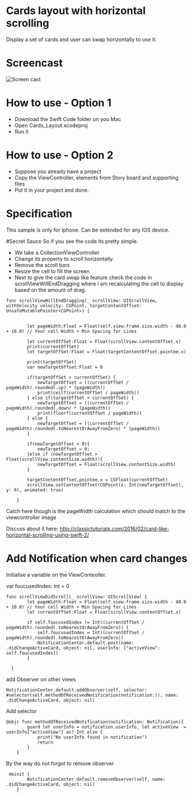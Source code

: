 # Cards layout with horizontal scrolling
Display a set of cards and user can swap horizontally to use it.

# Screencast 
![Screen cast](http://classictutorials.com/blog/wp-content/uploads/2016/02/gify.gif)

# How to use - Option 1
* Download the Swift Code folder on you Mac
* Open Cards_Layout.xcodeproj 
* Run it

# How to use - Option 2
* Suppose you already have a project
* Copy the ViewController, elements from Story board and supporting files
* Put it in your project and done.

# Specification
This sample is only for iphone. Can be extended for any IOS device.

#Secret Sauce
So if you see the code its pretty simple.
* We take a CollectionViewController
* Change its property to scroll horizontally.
* Remove the scroll bars
* Resize the cell to fill the screen
* Next to give the card swap like feature check the code in scrollViewWillEndDragging where i am recalculating the cell to display based on the amount of drag.

```
func scrollViewWillEndDragging(_ scrollView: UIScrollView, withVelocity velocity: CGPoint, targetContentOffset: UnsafeMutablePointer<CGPoint>) {
    
        
        let pageWidth:Float = Float(self.view.frame.size.width - 40.0 + 10.0) // Your cell Width + Min Spacing for Lines

        let currentOffSet:Float = Float(scrollView.contentOffset.x)
        print(currentOffSet)
        let targetOffSet:Float = Float(targetContentOffset.pointee.x)

        print(targetOffSet)
        var newTargetOffset:Float = 0

        if(targetOffSet > currentOffSet) {
            newTargetOffset = ((currentOffSet / pageWidth).rounded(.up) * (pageWidth))
            print(ceilf(currentOffSet / pageWidth))
        } else if(targetOffSet < currentOffSet) {
            newTargetOffset = ((currentOffSet / pageWidth).rounded(.down) * (pageWidth))
            print(floorf(currentOffSet / pageWidth))
        } else {
            newTargetOffset = ((currentOffSet / pageWidth).rounded(.toNearestOrAwayFromZero) * (pageWidth))
        }

        if(newTargetOffset < 0){
            newTargetOffset = 0;
        }else if (newTargetOffset > Float(scrollView.contentSize.width)){
            newTargetOffset = Float(scrollView.contentSize.width)
        }

        targetContentOffset.pointee.x = CGFloat(currentOffSet)
        scrollView.setContentOffset(CGPoint(x: Int(newTargetOffset), y: 0), animated: true)

    }
```
Catch here though is the pageWidth calculation which should match to the viewcontroller image

Discuss about it here: http://classictutorials.com/2016/02/card-like-horizontal-scrolling-using-swift-2/

# Add Notification when card changes

Initialise a variable on the ViewConteoller.

var foucusedIndex: Int = 0

```
func scrollViewDidScroll(_ scrollView: UIScrollView) {
        let pageWidth:Float = Float(self.view.frame.size.width - 40.0 + 10.0) // Your cell Width + Min Spacing for Lines
        let currentOffSet:Float = Float(scrollView.contentOffset.x)
        
        if self.foucusedIndex != Int((currentOffSet / pageWidth).rounded(.toNearestOrAwayFromZero)) {
            self.foucusedIndex = Int((currentOffSet / pageWidth).rounded(.toNearestOrAwayFromZero))
            NotificationCenter.default.post(name: .didChangeActiveCard, object: nil, userInfo: ["activeView": self.foucusedIndex])
        }
        
  }
```

add Observer on other views

```
NotificationCenter.default.addObserver(self, selector: #selector(self.methodOfReceivedNotification(notification:)), name: .didChangeActiveCard, object: nil)

```

Add selector 

```
@objc func methodOfReceivedNotification(notification: Notification){
        guard let userInfo = notification.userInfo, let activeView  = userInfo["activeView"] as? Int else {
            print("No userInfo found in notification")
            return
        }
    }

```

By the way do not forgot to remove observer

```
 deinit {
        NotificationCenter.default.removeObserver(self, name: .didChangeActiveCard, object: nil)
    }
```
